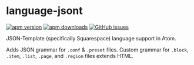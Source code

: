 # language-jsont
[![apm version](https://img.shields.io/apm/v/language-jsont.svg?style=flat-square)](https://atom.io/packages/language-jsont)
[![apm downloads](https://img.shields.io/apm/dm/language-jsont.svg?style=flat-square)](https://atom.io/packages/language-jsont)
[![GitHub issues](https://img.shields.io/github/issues/stormwarning/language-jsont.svg?style=flat-square)](https://github.com/stormwarning/language-jsont/issues)

JSON-Template (specifically Squarespace) language support in Atom.

Adds JSON grammar for `.conf` & `.preset` files. Custom grammar for `.block`, `.item`, `.list`, `.page`, and `.region` files extends HTML.
